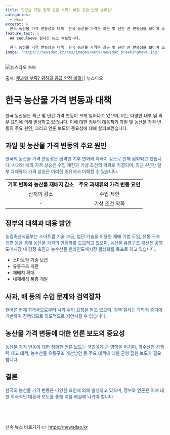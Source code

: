 ```yaml
---
title: 맛있는 과일 현재 공급 부족! 비밀 공급 안정 솔루션!
categories:
  - News
excerpt: >
  한국 농산물 가격 변동성과 대책  한국 농산물 가격은 최근 몇 년간 큰 변동성을 보이며 소비자와 경제에 영향…
feature_text: >
  ## seoulnews 실시간 뉴스 속보입니다.

  한국 농산물 가격 변동성과 대책  한국 농산물 가격은 최근 몇 년간 큰 변동성을 보이며 소비자와 경제에 영향…
image: 'https://newsdao.kr/res/images/meta/newsdao_breakingnews.jpg'
---
```


![뉴스다오 속보](https://newsdao.kr/res/images/meta/newsdao_breakingnews.jpg)

<p>출처: <a href="https://newsdao.kr/4586" rel="dofollow">햇과일 부족? 귀하의 공급 안정 비밀!</a> | 뉴스다오</p>

<h1>한국 농산물 가격 변동과 대책</h1>
<p data-ke-size="size16">한국 농산물은 최근 몇 년간 가격 변동이 크게 일어나고 있으며, 이는 다양한 내부 및 외부 요인에 의해 발생하고 있습니다. 이에 대한 정부의 대응책과 과일 및 농산물 가격 변동의 주요 원인, 그리고 언론 보도의 중요성에 대해 살펴보겠습니다.</p>

<h2>과일 및 농산물 가격 변동의 주요 원인</h2>
<p><span style="color: #1a5490;">한국의 농산물 가격 변동성은 급격한 기후 변화와 재배지 감소로 인해 심화되고 있습니다. 사과와 배의 가격 상승은 수입 제한과 기상 조건의 악화로 직결되며, 최근 4년간 일부 과채류의 가격 상승은 이러한 이유에서 이해할 수 있습니다.</span></p>
<table>
  <tr>
    <td style="text-align: center; height: 17px;"><b>기후 변화와 농산물 재배지 감소</b></td>
    <td style="text-align: center; height: 17px;"><b>주요 과채류의 가격 변동 요인</b></td>
  </tr>
  <tr>
    <td style="text-align: center;">산지의 감소</td>
    <td style="text-align: center;">수입 제한</td>
  </tr>
  <tr>
    <td style="text-align: center;">-</td>
    <td style="text-align: center;">기상 조건 악화</td>
  </tr>
</table>

<h2>정부의 대책과 대응 방안</h2>
<p><span style="color: #1a5490;">농림축산식품부는 스마트팜 기술 보급, 첨단 기술을 이용한 재배 기법 도입, 유통 구조 개편 등을 통해 농산물 가격의 안정화를 도모하고 있으며, 농산물 유통구조 개선은 공영 도매시장 내 경쟁 촉진과 농수산물 온라인도매시장 활성화를 목표로 하고 있습니다.</span></p>
<ul>
  <li>스마트팜 기술 보급</li>
  <li>유통구조 개편</li>
  <li>재배지 확대</li>
  <li>내재해성 품종 개발</li>
</ul>

<h2>사과, 배 등의 수입 문제와 검역절차</h2>
<p><span style="color: #1a5490;">한국은 현재 11개국으로부터 사과 수입 요청을 받고 있으며, 검역 절차는 과학적 증거에 기반하여 진행되므로 의도적으로 지연시킬 수 없습니다.</span></p>

<h2>농산물 가격 변동에 대한 언론 보도의 중요성</h2>
<p><span style="color: #1a5490;">농산물 가격 변동에 대한 정확한 언론 보도는 국민에게 큰 영향을 미치며, 과수산업 경쟁력 제고 대책, 농수산물 유통구조 개선방안 등 주요 대책에 대한 균형 잡힌 보도가 필요합니다.</span></p>

<h2>결론</h2>
<p><span style="color: #1a5490;">한국의 농산물 가격 변동은 다양한 요인에 의해 발생하고 있으며, 정부와 언론은 이에 대한 적극적인 대응과 보도를 통해 이를 해결해 나가야 합니다.</span></p>
<p data-ke-size="size16">&nbsp;</p>
<p data-ke-size="size16">&nbsp;</p> 

신속 뉴스 바로가기 👉 <a href="https://newsdao.kr" rel="dofollow">https://newsdao.kr</a>


